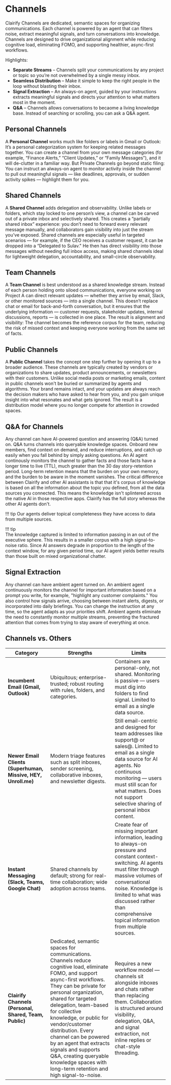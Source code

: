 # Channels

Clairify Channels are dedicated, semantic spaces for organizing communications. Each channel is powered by an agent that can filters noise, extract meaningful signals, and turn conversations into knowledge. Channels are designed to drive organizational alignment while reducing cognitive load, eliminating FOMO, and supporting healthier, async-first workflows.

Highlights:

- **Separate Streams** – Channels split your communications by any project or topic so you’re not overwhelmed by a single messy inbox.
- **Seamless Distribution** – Make it simple to keep the right people in the loop without blasting their inbox.
- **Signal Extraction** – An always-on agent, guided by your instructions extracts meaningful signals and directs your attention to what matters most in the moment.
- **Q&A** – Channels allows conversations to becaome a living knowledge base. Instead of searching or scrolling, you can ask a Q&A agent.

## Personal Channels

A **Personal Channel** works much like folders or labels in Gmail or Outlook: It’s a personal categorization system for keeping related messages together. You can create a channel from your own message categories (for example, “Finance Alerts,” “Client Updates,” or “Family Messages”), and it will de-clutter in a familiar way. But Private Channels go beyond static filing: You can instruct an always-on agent to monitor activity inside the channel to pull out meaningful signals — like deadlines, approvals, or sudden activity spikes — highlight them for you.

## Shared Channels

A **Shared Channel** adds delegation and observability. Unlike labels or folders, which stay locked to one person’s view, a channel can be carved out of a private inbox and selectively shared. This creates a “partially shared inbox” experience: you don’t need to forward every relevant message manually, and collaborators gain visibility into just the stream you’ve exposed. Shared channels are especially useful in targeted scenarios — for example, if the CEO receives a customer request, it can be dropped into a “Delegated to Sulav." He then has direct visibility into those messages without needing full inbox access, making shared channels ideal for lightweight delegation, accountability, and small-circle observability.

## Team Channels

A **Team Channel** is best understood as a shared knowledge stream. Instead of each person holding onto siloed communications, everyone working on Project A can direct relevant updates — whether they arrive by email, Slack, or other monitored sources — into a single channel. This doesn’t replace chat or email for back-and-forth conversation, but it ensures that the underlying information — customer requests, stakeholder updates, internal discussions, reports — is collected in one place. The result is alignment and visibility: The channel becomes the reference corpus for the team, reducing the risk of missed context and keeping everyone working from the same set of facts.

## Public Channels

A **Public Channel** takes the concept one step further by opening it up to a broader audience. These channels are typically created by vendors or organizations to share updates, product announcements, or newsletters with their customers. Unlike social media posts or marketing emails, content in public channels won't be buried or summarized by agents and algorithms. Your brand remains intact, and your updates are always reach the decision makers who have asked to hear from you, and you gain unique insight into what resonates and what gets ignored. The result is a distribution model where you no longer compete for attention in crowded spaces.

## Q&A for Channels

Any channel can have AI-powered question and answering (Q&A) turned on. Q&A turns channels into queryable knowledge spaces. Onboard new members, find context on demand, and reduce interruptions, and catch up easily when you fall behind by simply asking questions. An AI agent continously monitors the channel to gather facts and those facts have a longer time to live (TTL), much greater than the 30 day story-retention period. Long-term retention means that the burden on your own memory, and the burden to be aware in the moment vanishes. The critical difference between Clairify and other AI assistants is that that it's corpus of knowledge is based on all the information about the topic you defined, from all the data sources you connected. This means the knowledge isn't splintered across the native AI in those respective apps. Clairify has the full story whereas the other AI agents don't. 

!!! tip
    Our agents deliver topical completeness they have access to data from multiple sources.
    
!!! tip    
    The knowledge captured is limited to information passing in an out of the executive sphere. This results in a smaller corpus with a high signal-to-noise ratio. Since AI answers degrade in proportion to the length of the context window, for any given period time, our AI agent yields better results than those built on mixed organizational chatter. 

## Signal Extraction

Any channel can have ambient agent turned on. An ambient agent continuously monitors the channel for important information based on a prompt you write, for example, "highlight any customer complaints." You also control how signals arrive, choosing between instant alerts, digests, or incorporated into daily briefings. You can change the instruction at any time, so the agent adapts as your priorities shift. Ambient agents eliminate the need to constantly monitor multiple streams, preventing the fractured attention that comes from trying to stay aware of everything at once.

## Channels vs. Others

| **Category** | **Strengths** | **Limits** |
|--------------|---------------|------------|
| **Incumbent Email (Gmail, Outlook)** | Ubiquitous; enterprise-trusted; robust routing with rules, folders, and categories. | Containers are personal-only, not shared. Monitoring is passive — users must dig into folders to find signal. Limited to email as a single data source. |
| **Newer Email Clients (Superhuman, Missive, HEY, Unroll.me)** | Modern triage features such as split inboxes, sender screening, collaborative inboxes, and newsletter digests. | Still email-centric and designed for team addresses like support@ or sales@. Limited to email as a single data source for AI agents. No continuous monitoring — users must still scan for what matters. Does not support selective sharing of personal inbox content. |
| **Instant Messaging (Slack, Teams, Google Chat)** | Shared channels by default; strong for real-time collaboration; wide adoption across teams. | Create fear of missing important information, leading to always-on pressure and constant context-switching. AI agents must filter through massive volumes of conversational noise. Knowledge is limited to what was discussed rather than comprehensive topical information from multiple sources. |
| **Clairify Channels (Personal, Shared, Team, Public)** | Dedicated, semantic spaces for communications. Channels reduce cognitive load, eliminate FOMO, and support async-first workflows. They can be private for personal organization, shared for targeted delegation, team-based for collective knowledge, or public for vendor/customer distribution. Every channel can be powered by an agent that extracts signals and supports Q&A, creating queryable knowledge spaces with long-term retention and high signal-to-noise. | Requires a new workflow model — channels sit alongside inboxes and chats rather than replacing them. Collaboration is structured around visibility, delegation, Q&A, and signal extraction, not inline replies or chat-style threading. |